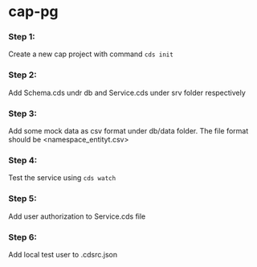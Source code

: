 # cap-pg

### Step 1: 
Create a new cap project with command `cds init`

### Step 2:
Add Schema.cds undr db and Service.cds under srv folder respectively 

### Step 3:
Add some mock data as csv format under db/data folder. The file format should be <namespace_entityt.csv>

### Step 4:
Test the service using `cds watch`

### Step 5:
Add user authorization to Service.cds file

### Step 6:
Add local test user to .cdsrc.json





